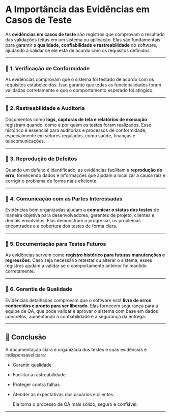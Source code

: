 # A Importância das Evidências em Casos de Teste

As **evidências em casos de teste** são registros que comprovam o resultado das validações feitas em um sistema ou aplicação. Elas são fundamentais para garantir a **qualidade, confiabilidade e rastreabilidade** do software, ajudando a validar se ele está de acordo com os requisitos definidos.

---

### 📌 1. Verificação de Conformidade

As evidências comprovam que o sistema foi testado de acordo com os requisitos estabelecidos. Isso garante que todas as funcionalidades foram validadas corretamente e que o comportamento esperado foi atingido.

---

### 📌 2. Rastreabilidade e Auditoria

Documentos como **logs, capturas de tela e relatórios de execução** registram quando, como e por quem os testes foram realizados. Esse histórico é essencial para auditorias e processos de conformidade, especialmente em setores regulados, como saúde, finanças e telecomunicações.

---

### 📌 3. Reprodução de Defeitos

Quando um defeito é identificado, as evidências facilitam a **reprodução do erro**, fornecendo dados e informações que ajudam a localizar a causa raiz e corrigir o problema de forma mais eficiente.

---

### 📌 4. Comunicação com as Partes Interessadas

Evidências bem organizadas ajudam a **comunicar o status dos testes** de maneira objetiva para desenvolvedores, gerentes de projeto, clientes e demais envolvidos. Elas demonstram o progresso, os problemas encontrados e a cobertura dos testes de forma clara.

---

### 📌 5. Documentação para Testes Futuros

As evidências servem como **registro histórico para futuras manutenções e regressões**. Caso seja necessário retestar ou alterar o sistema, esses registros ajudam a validar se o comportamento anterior foi mantido corretamente.

---

### 📌 6. Garantia de Qualidade

Evidências detalhadas comprovam que o software está **livre de erros conhecidos e pronto para ser liberado**. Elas fornecem segurança para a equipe de QA, que pode validar e aprovar o sistema com base em dados concretos, aumentando a confiabilidade e a segurança da entrega.

---

## 🎯 Conclusão

A documentação clara e organizada dos testes e suas evidências é indispensável para:

- Garantir qualidade
- Facilitar a rastreabilidade
- Proteger contra falhas
- Atender às expectativas dos usuários e clientes
    
    Ela torna o processo de QA mais sólido, seguro e confiável.
    

---